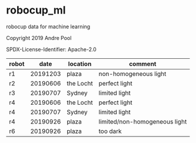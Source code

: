 # robocup_ml
robocup data for machine learning

Copyright 2019 Andre Pool

SPDX-License-Identifier: Apache-2.0


| robot | date | location | comment |
|-------|------|----------|---------|
| r1 | 20191203 | plaza | non-homogeneous light |
| r2 | 20190606 | the Locht | perfect light | 
| r3 | 20190707 | Sydney | limited light |
| r4 | 20190606 | the Locht | perfect light |
| r4 | 20190707 | Sydney | limited light |
| r4 | 20190926 | plaza | limited/non-homogeneous light |
| r6 | 20190926 | plaza | too dark |



